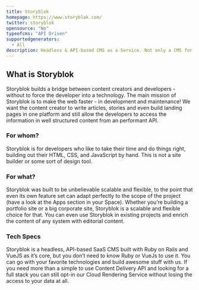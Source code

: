 ```yaml
---
title: Storyblok
homepage: https://www.storyblok.com/
twitter: storyblok
opensource: "No"
typeofcms: "API Driven"
supportedgenerators:
  - All
description: Headless & API-based CMS as a Service. Not only a CMS for your editors. Clean and structured JSON for you as developer.
---
```


## What is Storyblok

Storyblok builds a bridge between content creators and developers - without to force the developer into a technology. The main mission of Storyblok is to make the web faster - in development and maintenance! We want the content creator to write articles, stories and even build landing pages in one platform and still allow the developers to access the information in well structured content from an performant API.

### For whom?

Storyblok is for developers who like to take their time and do things right, building out their HTML, CSS, and JavaScript by hand. This is not a site builder or some sort of design tool.

### For what?

Storyblok was built to be unbelievable scalable and flexible, to the point that even its own feature set can adapt perfectly to the scope of the project (have a look at the Apps section in your Space). Whether you’re building a portfolio site or a big corporate site, Storyblok is a scalable and flexible choice for that. You can even use Storyblok in existing projects and enrich the content of any system with editorial content.

### Tech Specs

Storyblok is a headless, API-based SaaS CMS built with Ruby on Rails and VueJS as it’s core, but you don’t need to know Ruby or VueJs to use it. You can go with your favorite technologies and build awesome stuff with us. If you need more than a simple to use Content Delivery API and looking for a full stack you can still opt-in our Cloud Rendering Service without losing the access to your data at all.

